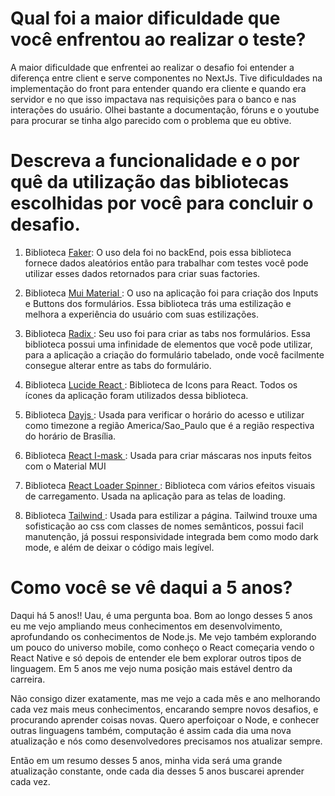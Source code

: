 # Qual foi a maior dificuldade que você enfrentou ao realizar o teste?

A maior dificuldade que enfrentei ao realizar o desafio foi entender a diferença entre client e serve componentes no NextJs. Tive dificuldades na implementação do front para entender quando era cliente e quando era servidor e no que isso impactava nas requisições para o banco e nas interações do usuário. Olhei bastante a documentação, fóruns e o youtube para procurar se tinha algo parecido com o problema que eu obtive. 

# Descreva a funcionalidade e o por quê da utilização das bibliotecas escolhidas por você para concluir o desafio.

1. Biblioteca <a href="https://fakerjs.dev/" >Faker</a>: O uso dela foi no backEnd, pois essa biblioteca fornece dados aleatórios então para trabalhar com testes você pode utilizar esses dados retornados para criar suas factories.
   
2. Biblioteca <a href="https://mui.com/"> Mui Material </a>: O uso na aplicação foi para criação dos Inputs e Buttons dos formulários. Essa biblioteca trás uma estilização e melhora a experiência do usuário com suas estilizações.
   
3. Biblioteca <a href="https://www.radix-ui.com/"> Radix </a> : Seu uso foi para criar as tabs nos formulários. Essa biblioteca possui uma infinidade de elementos que você pode utilizar, para a aplicação a criação do formulário tabelado, onde você facilmente consegue alterar entre as tabs do formulário.
   
4. Biblioteca <a href="https://lucide.dev/guide/packages/lucide-react"> Lucide React </a>: Biblioteca de Icons para React. Todos os ícones da aplicação foram utilizados dessa biblioteca.
   
5. Biblioteca <a href="https://day.js.org/"> Dayjs </a>: Usada para verificar o horário do acesso e utilizar como timezone a região America/Sao_Paulo que é a região respectiva do horário de Brasília.
    
6. Biblioteca <a href="https://www.npmjs.com/package/react-imask"> React I-mask </a>: Usada para criar máscaras nos inputs feitos com o Material MUI
   
7. Biblioteca <a href="https://mhnpd.github.io/react-loader-spinner/docs/components/three-dots/"> React Loader Spinner </a>: Biblioteca com vários efeitos visuais de carregamento. Usada na aplicação para as telas de loading.
   
8. Biblioteca <a href="https://tailwindcss.com/"> Tailwind </a>: Usada para estilizar a página. Tailwind trouxe uma sofisticação ao css com classes de nomes semânticos, possui facil manutenção, já possui responsividade integrada bem como modo dark mode, e além de deixar o código mais legível.

# Como você se vê daqui a 5 anos?

Daqui há 5 anos!! Uau, é uma pergunta boa. Bom ao longo desses 5 anos eu me vejo ampliando meus conhecimentos em desenvolvimento, aprofundando os conhecimentos de Node.js. Me vejo também explorando um pouco do universo mobile, como conheço o React começaria vendo o React Native e só depois de entender ele bem explorar outros tipos de linguagem. Em 5 anos me vejo numa posição mais estável dentro da carreira. 

Não consigo dizer exatamente, mas me vejo a cada mês e ano melhorando cada vez mais meus conhecimentos, encarando sempre novos desafios, e procurando aprender coisas novas. Quero aperfoiçoar o Node, e conhecer outras linguagens também, computação é assim cada dia uma nova atualização e nós como desenvolvedores precisamos nos atualizar sempre. 

Então em um resumo desses 5 anos, minha vida será uma grande atualização constante, onde cada dia desses 5 anos buscarei aprender cada vez. 

